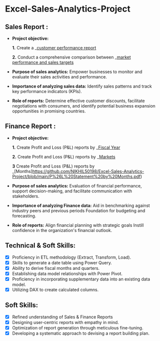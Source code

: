 # Excel-Sales-Analytics-Project

## Sales Report :


- **Project objective:** 

    **1.** Create a _[customer performance report](https://github.com/NIKHIL50198/Excel-Sales-Analytics-Project/blob/main/Customer%20Performance%20Report.pdf)

    **2.** Conduct a comprehensive comparison between _[market performance and sales targets](https://github.com/NIKHIL50198/Excel-Sales-Analytics-Project/blob/main/Market%20Performance%20vs%20Target%20Report.pdf)

- **Purpose of sales analytics:** Empower businesses to monitor and evaluate their sales activities and performance.

- **Importance of analyzing sales data:** Identify sales patterns and track key performance indicators (KPIs).

- **Role of reports:** Determine effective customer discounts, facilitate negotiations with consumers, and identify potential business expansion opportunities in promising countries.


## Finance Report :

- **Project objective:** 

    **1.** Create Profit and Loss (P&L) reports by _[Fiscal Year](https://github.com/NIKHIL50198/Excel-Sales-Analytics-Project/blob/main/P%26L%20Statement%20by%20Fiscal%20Year.pdf)

    **2.** Create Profit and Loss (P&L) reports by _[Markets](https://github.com/NIKHIL50198/Excel-Sales-Analytics-Project/blob/main/P%26L%20Statement%20by%20Markets.pdf)

  **3** Create Profit and Loss (P&L) reports by _[Months]https://github.com/NIKHIL50198/Excel-Sales-Analytics-Project/blob/main/P%26L%20Statement%20by%20Months.pdf)
  
- **Purpose of sales analytics:** Evaluation of financial performance, support decision-making, and facilitate communication with stakeholders.

- **Importance of analyzing Finance data:** Aid in benchmarking against industry peers and previous periods Foundation for budgeting and forecasting.

- **Role of reports:** Align financial planning with strategic goals Instill confidence in the organization's financial outlook.


## Technical & Soft Skills:
- [x]	Proficiency in ETL methodology (Extract, Transform, Load).
- [x]	Skills to generate a date table using Power Query.
- [x]	Ability to derive fiscal months and quarters.
- [x]	Establishing data model relationships with Power Pivot.
- [x]	Proficiency in incorporating supplementary data into an existing data model.
- [x]	Utilizing DAX to create calculated columns.

## Soft Skills:
- [x]	Refined understanding of Sales & Finance Reports
- [x]	Designing user-centric reports with empathy in mind.
- [x]	Optimization of report generation through meticulous fine-tuning.
- [x]	Developing a systematic approach to devising a report building plan.
